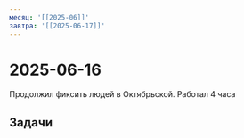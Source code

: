 ```yaml
---
месяц: '[[2025-06]]'
завтра: '[[2025-06-17]]'
---
```


# 2025-06-16

Продолжил фиксить людей в Октябрьской. Работал 4 часа

## Задачи

